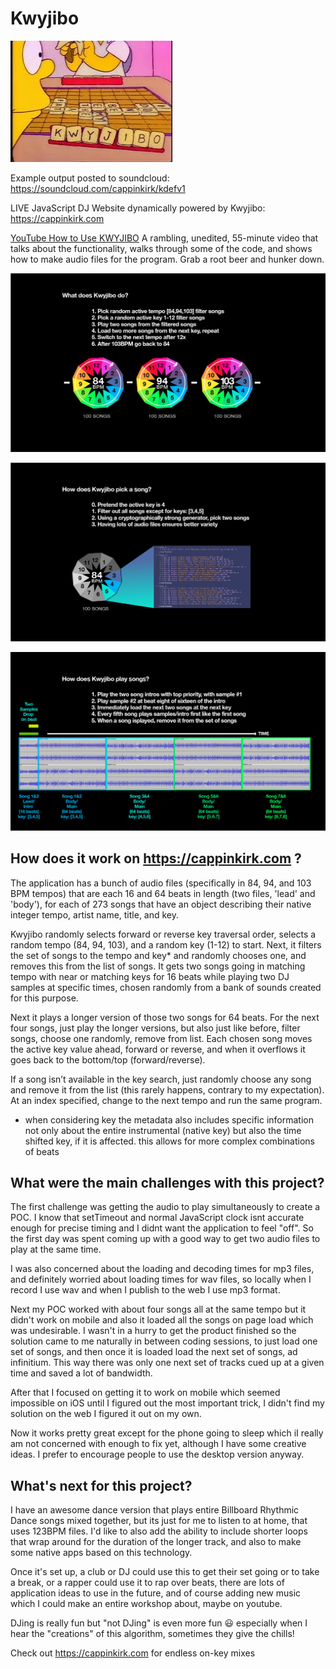 # Kwyjibo

![img.png](img.png)

Example output posted to soundcloud: https://soundcloud.com/cappinkirk/kdefv1

LIVE JavaScript DJ Website dynamically powered by Kwyjibo: https://cappinkirk.com

[YouTube How to Use KWYJIBO](https://studio.youtube.com/video/61mAf_8swEE/edit)
A rambling, unedited, 55-minute video that talks about the functionality, walks through some of the code, and shows how to make audio files for the program. Grab a root beer and hunker down.

![How does Kwyjibo work?](01.png)

![How does Kwyjibo pick songs?](02.png)

![How does Kwyjibo play songs?](03.png)

## How does it work on https://cappinkirk.com ?

The application has a bunch of audio files (specifically in 84, 94, and 103 BPM tempos) that are each 16 and 64 beats in length (two files, 'lead' and 'body'), for each of 273 songs that have an object describing their native integer tempo, artist name, title, and key.

Kwyjibo randomly selects forward or reverse key traversal order, selects a random tempo (84, 94, 103), and a random key (1-12) to start. Next, it filters the set of songs to the tempo and key* and randomly chooses one, and removes this from the list of songs. It gets two songs going in matching tempo with near or matching keys for 16 beats while playing two DJ samples at specific times, chosen randomly from a bank of sounds created for this purpose.

Next it plays a longer version of those two songs for 64 beats. For the next four songs, just play the longer versions, but also just like before, filter songs, choose one randomly, remove from list. Each chosen song moves the active key value ahead, forward or reverse, and when it overflows it goes back to the bottom/top (forward/reverse).

If a song isn’t available in the key search, just randomly choose any song and remove it from the list (this rarely happens, contrary to my expectation). At an index specified, change to the next tempo and run the same program.

* when considering key the metadata also includes specific information not only about the entire instrumental (native key) but also the time shifted key, if it is affected. this allows for more complex combinations of beats


## What were the main challenges with this project?

The first challenge was getting the audio to play simultaneously to create a POC. I know that setTimeout and normal JavaScript clock isnt accurate enough for precise timing and I didnt want the application to feel "off". So the first day was spent coming up with a good way to get two audio files to play at the same time.

I was also concerned about the loading and decoding times for mp3 files, and definitely worried about loading times for wav files, so locally when I record I use wav and when I publish to the web I use mp3 format.

Next my POC worked with about four songs all at the same tempo but it didn't work on mobile and also it loaded all the songs on page load which was undesirable. I wasn't in a hurry to get the product finished so the solution came to me naturally in between coding sessions, to just load one set of songs, and then once it is loaded load the next set of songs, ad infinitium. This way there was only one next set of tracks cued up at a given time and saved a lot of bandwidth.

After that I focused on getting it to work on mobile which seemed impossible on iOS until I figured out the most important trick, I didn't find my solution on the web I figured it out on my own.

Now it works pretty great except for the phone going to sleep which iI really am not concerned with enough to fix yet, although I have some creative ideas. I prefer to encourage people to use the desktop version anyway.

## What's next for this project?

I have an awesome dance version that plays entire Billboard Rhythmic Dance songs mixed together, but its just for me to listen to at home, that uses 123BPM files. I'd like to also add the ability to include shorter loops that wrap around for the duration of the longer track, and also to make some native apps based on this technology.

Once it's set up, a club or DJ could use this to get their set going or to take a break, or a rapper could use it to rap over beats, there are lots of application ideas to use in the future, and of course adding new music which I could make an entire workshop about, maybe on youtube.

DJing is really fun but "not DJing" is even more fun 😃 especially when I hear the "creations" of this algorithm, sometimes they give the chills!



Check out https://cappinkirk.com for endless on-key mixes